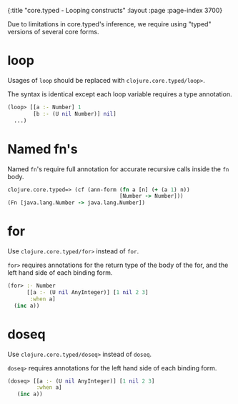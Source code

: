 {:title "core.typed - Looping constructs"
 :layout :page :page-index 3700}

Due to limitations in core.typed's inference, we require using "typed" versions
of several core forms.

# loop

Usages of `loop` should be replaced with `clojure.core.typed/loop>`.

The syntax is identical except each loop variable requires a type annotation.

```clojure
(loop> [[a :- Number] 1
        [b :- (U nil Number)] nil]
  ...)
```

# Named fn's

Named `fn`'s require full annotation for accurate recursive calls inside the `fn` body.

```clojure
clojure.core.typed=> (cf (ann-form (fn a [n] (+ (a 1) n))
                                   [Number -> Number]))
(Fn [java.lang.Number -> java.lang.Number])
```

# for

Use `clojure.core.typed/for>` instead of `for`.

`for>` requires annotations for the return type of the body
of the for, and the left hand side of each binding form.

```clojure
(for> :- Number
      [[a :- (U nil AnyInteger)] [1 nil 2 3]
       :when a]
  (inc a))
```

# doseq

Use `clojure.core.typed/doseq>` instead of `doseq`.

`doseq>` requires annotations for the left hand side of each binding form.

```clojure
(doseq> [[a :- (U nil AnyInteger)] [1 nil 2 3]
         :when a]
   (inc a))
```
